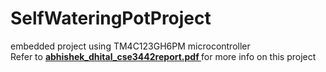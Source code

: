 # SelfWateringPotProject
embedded project using TM4C123GH6PM microcontroller <br>
Refer to <b> <a href="https://github.com/abdhital17/SelfWateringPotProject/blob/master/abhishek_dhital_cse3442report.pdf">abhishek_dhital_cse3442report.pdf </a> </b> for more info on this project
